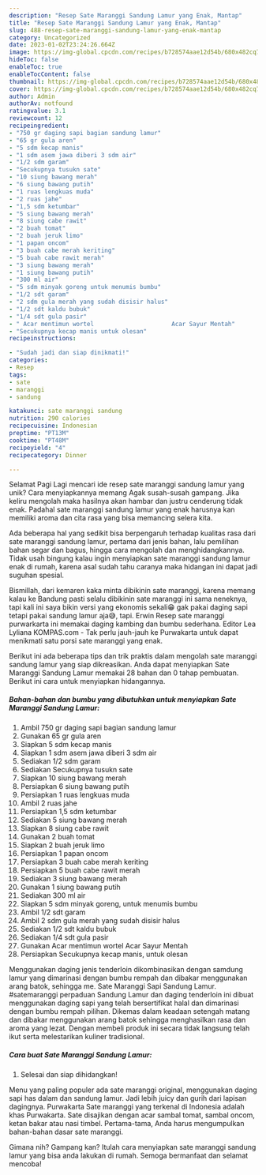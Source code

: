 ```yaml
---
description: "Resep Sate Maranggi Sandung Lamur yang Enak, Mantap"
title: "Resep Sate Maranggi Sandung Lamur yang Enak, Mantap"
slug: 488-resep-sate-maranggi-sandung-lamur-yang-enak-mantap
category: Uncategorized
date: 2023-01-02T23:24:26.664Z
image: https://img-global.cpcdn.com/recipes/b728574aae12d54b/680x482cq70/sate-maranggi-sandung-lamur-foto-resep-utama.jpg
hideToc: false
enableToc: true
enableTocContent: false
thumbnail: https://img-global.cpcdn.com/recipes/b728574aae12d54b/680x482cq70/sate-maranggi-sandung-lamur-foto-resep-utama.jpg
cover: https://img-global.cpcdn.com/recipes/b728574aae12d54b/680x482cq70/sate-maranggi-sandung-lamur-foto-resep-utama.jpg
author: Admin
authorAv: notfound
ratingvalue: 3.1
reviewcount: 12
recipeingredient:
- "750 gr daging sapi bagian sandung lamur"
- "65 gr gula aren"
- "5 sdm kecap manis"
- "1 sdm asem jawa diberi 3 sdm air"
- "1/2 sdm garam"
- "Secukupnya tusukn sate"
- "10 siung bawang merah"
- "6 siung bawang putih"
- "1 ruas lengkuas muda"
- "2 ruas jahe"
- "1,5 sdm ketumbar"
- "5 siung bawang merah"
- "8 siung cabe rawit"
- "2 buah tomat"
- "2 buah jeruk limo"
- "1 papan oncom"
- "3 buah cabe merah keriting"
- "5 buah cabe rawit merah"
- "3 siung bawang merah"
- "1 siung bawang putih"
- "300 ml air"
- "5 sdm minyak goreng untuk menumis bumbu"
- "1/2 sdt garam"
- "2 sdm gula merah yang sudah disisir halus"
- "1/2 sdt kaldu bubuk"
- "1/4 sdt gula pasir"
- " Acar mentimun wortel                      Acar Sayur Mentah"
- "Secukupnya kecap manis untuk olesan"
recipeinstructions:

- "Sudah jadi dan siap dinikmati!"
categories:
- Resep
tags:
- sate
- maranggi
- sandung

katakunci: sate maranggi sandung 
nutrition: 290 calories
recipecuisine: Indonesian
preptime: "PT13M"
cooktime: "PT48M"
recipeyield: "4"
recipecategory: Dinner

---
```



Selamat Pagi Lagi mencari ide resep sate maranggi sandung lamur yang unik? Cara menyiapkannya memang Agak susah-susah gampang. Jika keliru mengolah maka hasilnya akan hambar dan justru cenderung tidak enak. Padahal sate maranggi sandung lamur yang enak harusnya kan memiliki aroma dan cita rasa yang bisa memancing selera kita.


Ada beberapa hal yang sedikit bisa berpengaruh terhadap kualitas rasa dari sate maranggi sandung lamur, pertama dari jenis bahan, lalu pemilihan bahan segar dan bagus, hingga cara mengolah dan menghidangkannya. Tidak usah bingung kalau ingin menyiapkan sate maranggi sandung lamur enak di rumah, karena asal sudah tahu caranya maka hidangan ini dapat jadi suguhan spesial.

Bismillah, dari kemaren kaka minta dibikinin sate maranggi, karena memang kalau ke Bandung pasti selalu dibikinin sate maranggi ini sama neneknya, tapi kali ini saya bikin versi yang ekonomis sekali😁 gak pakai daging sapi tetapi pakai sandung lamur aja😅, tapi. Erwin Resep sate maranggi purwarkarta ini memakai daging kambing dan bumbu sederhana. Editor Lea Lyliana KOMPAS.com - Tak perlu jauh-jauh ke Purwakarta untuk dapat menikmati satu porsi sate maranggi yang enak.


Berikut ini ada beberapa tips dan trik praktis dalam mengolah sate maranggi sandung lamur yang siap dikreasikan. Anda dapat menyiapkan Sate Maranggi Sandung Lamur memakai 28 bahan dan 0 tahap pembuatan. Berikut ini cara untuk menyiapkan hidangannya.

<!--inarticleads1-->

##### Bahan-bahan dan bumbu yang dibutuhkan untuk menyiapkan Sate Maranggi Sandung Lamur:

1. Ambil 750 gr daging sapi bagian sandung lamur
1. Gunakan 65 gr gula aren
1. Siapkan 5 sdm kecap manis
1. Siapkan 1 sdm asem jawa diberi 3 sdm air
1. Sediakan 1/2 sdm garam
1. Sediakan Secukupnya tusukn sate
1. Siapkan 10 siung bawang merah
1. Persiapkan 6 siung bawang putih
1. Persiapkan 1 ruas lengkuas muda
1. Ambil 2 ruas jahe
1. Persiapkan 1,5 sdm ketumbar
1. Sediakan 5 siung bawang merah
1. Siapkan 8 siung cabe rawit
1. Gunakan 2 buah tomat
1. Siapkan 2 buah jeruk limo
1. Persiapkan 1 papan oncom
1. Persiapkan 3 buah cabe merah keriting
1. Persiapkan 5 buah cabe rawit merah
1. Sediakan 3 siung bawang merah
1. Gunakan 1 siung bawang putih
1. Sediakan 300 ml air
1. Siapkan 5 sdm minyak goreng, untuk menumis bumbu
1. Ambil 1/2 sdt garam
1. Ambil 2 sdm gula merah yang sudah disisir halus
1. Sediakan 1/2 sdt kaldu bubuk
1. Sediakan 1/4 sdt gula pasir
1. Gunakan  Acar mentimun wortel                      Acar Sayur Mentah
1. Persiapkan Secukupnya kecap manis, untuk olesan


Menggunakan daging jenis tenderloin dikombinasikan dengan samdung lamur yang dimarinasi dengan bumbu rempah dan dibakar menggunakan arang batok, sehingga me. Sate Maranggi Sapi Sandung Lamur. #satemaranggi perpaduan Sandung Lamur dan daging tenderloin ini dibuat menggunakan daging sapi yang telah bersertifikat halal dan dimarinasi dengan bumbu rempah pilihan. Dikemas dalam keadaan setengah matang dan dibakar menggunakan arang batok sehingga menghasilkan rasa dan aroma yang lezat. Dengan membeli produk ini secara tidak langsung telah ikut serta melestarikan kuliner tradisional. 

<!--inarticleads2-->

##### Cara buat Sate Maranggi Sandung Lamur:


1. Selesai dan siap dihidangkan!

Menu yang paling populer ada sate maranggi original, menggunakan daging sapi has dalam dan sandung lamur. Jadi lebih juicy dan gurih dari lapisan dagingnya. Purwakarta Sate maranggi yang terkenal di Indonesia adalah khas Purwakarta. Sate disajikan dengan acar sambal tomat, sambal oncom, ketan bakar atau nasi timbel. Pertama-tama, Anda harus mengumpulkan bahan-bahan dasar sate maranggi. 

Gimana nih? Gampang kan? Itulah cara menyiapkan sate maranggi sandung lamur yang bisa anda lakukan di rumah. Semoga bermanfaat dan selamat mencoba!
